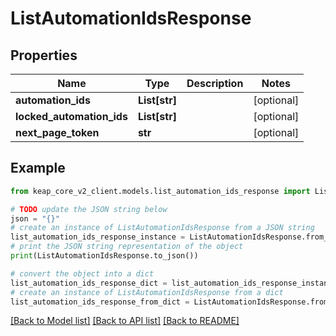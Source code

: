 # ListAutomationIdsResponse


## Properties

Name | Type | Description | Notes
------------ | ------------- | ------------- | -------------
**automation_ids** | **List[str]** |  | [optional] 
**locked_automation_ids** | **List[str]** |  | [optional] 
**next_page_token** | **str** |  | [optional] 

## Example

```python
from keap_core_v2_client.models.list_automation_ids_response import ListAutomationIdsResponse

# TODO update the JSON string below
json = "{}"
# create an instance of ListAutomationIdsResponse from a JSON string
list_automation_ids_response_instance = ListAutomationIdsResponse.from_json(json)
# print the JSON string representation of the object
print(ListAutomationIdsResponse.to_json())

# convert the object into a dict
list_automation_ids_response_dict = list_automation_ids_response_instance.to_dict()
# create an instance of ListAutomationIdsResponse from a dict
list_automation_ids_response_from_dict = ListAutomationIdsResponse.from_dict(list_automation_ids_response_dict)
```
[[Back to Model list]](../README.md#documentation-for-models) [[Back to API list]](../README.md#documentation-for-api-endpoints) [[Back to README]](../README.md)


